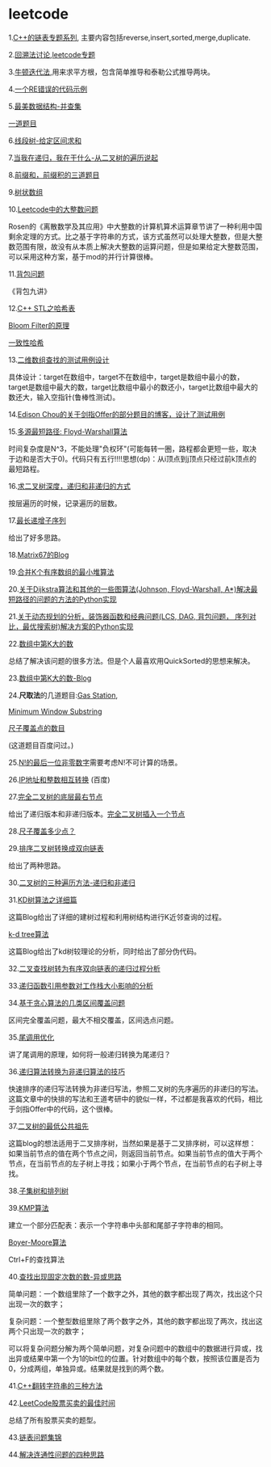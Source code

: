 
# leetcode


1.[C++的链表专题系列](https://segmentfault.com/a/1190000002490878), 主要内容包括reverse,insert,sorted,merge,duplicate.

2.[回溯法讨论](https://zhuanlan.zhihu.com/p/28340833),[leetcode专题](https://discuss.leetcode.com/topic/46162/a-general-approach-to-backtracking-questions-in-java-subsets-permutations-combination-sum-palindrome-partioning/2)

3.[牛顿迭代法](http://blog.punkid.org/2008/02/28/compute-the-square-root-via-newtons-iteration/),用来求平方根，包含简单推导和泰勒公式推导两块。

4.[一个RE错误的代码示例](http://blog.csdn.net/jessir/article/details/60881012)

5.[最美数据结构-并查集](https://zh.wikipedia.org/wiki/%E5%B9%B6%E6%9F%A5%E9%9B%86#.E8.B7.AF.E5.BE.84.E5.8E.8B.E7.BC.A9)

[一道题目](http://blog.csdn.net/stpeace/article/details/46506861)

6.[线段树-给定区间求和](http://bookshadow.com/weblog/2015/08/13/segment-tree-set-1-sum-of-given-range/)

7.[当我在递归，我在干什么-从二叉树的遍历说起](https://zhuanlan.zhihu.com/p/30490183)

8.[前缀和，前缀积的三道题目](http://www.cnblogs.com/AndyJee/p/4474073.html)

9.[树状数组](https://zh.wikipedia.org/wiki/%E6%A0%91%E7%8A%B6%E6%95%B0%E7%BB%84)

10.[Leetcode中的大整数问题](http://www.voidcn.com/article/p-pstqxxeb-qc.html)

Rosen的《离散数学及其应用》中大整数的计算机算术运算章节讲了一种利用中国剩余定理的方式。比之基于字符串的方式，该方式虽然可以处理大整数，但是大整数范围有限，故没有从本质上解决大整数的运算问题，但是如果给定大整数范围，可以采用这种方案，基于mod的并行计算很棒。

11.[背包问题](http://blog.csdn.net/lyhvoyage/article/details/8545852)

《背包九讲》

12.[C++ STL之哈希表](http://www.sczyh30.com/posts/C-C/cpp-stl-hashmap/)

[Bloom Filter的原理](http://blog.csdn.net/hguisu/article/details/7866173)

[一致性哈希](http://blog.csdn.net/cywosp/article/details/23397179/)

13.[二维数组查找的测试用例设计](http://www.cnblogs.com/edisonchou/p/4737944.html)


具体设计：target在数组中，target不在数组中，target是数组中最小的数，target是数组中最大的数，target比数组中最小的数还小，target比数组中最大的数还大，输入空指针(鲁棒性测试)。

14.[Edison Chou的关于剑指Offer的部分题目的博客，设计了测试用例](http://www.cnblogs.com/edisonchou/category/625054.html)

15.[多源最短路径: Floyd-Warshall算法](http://wiki.jikexueyuan.com/project/easy-learn-algorithm/floyd.html)

时间复杂度是N^3，不能处理"负权环"(可能每转一圈，路程都会更短一些，取决于边和是否大于0)。代码只有五行!!!!思想(dp)：从i顶点到j顶点只经过前k顶点的最短路程。

16.[求二叉树深度，递归和非递归的方式](http://blog.csdn.net/beitiandijun/article/details/41930583)

按层遍历的时候，记录遍历的层数。

17.[最长递增子序列](http://www.ahathinking.com/archives/117.html)

给出了好多思路。

18.[Matrix67的Blog](http://www.matrix67.com/)

19.[合并K个有序数组的最小堆算法](http://blog.csdn.net/u012328476/article/details/52522900)

20.[关于Dijkstra算法和其他的一些图算法(Johnson, Floyd-Warshall, A*)解决最短路径的问题的方法的Python实现](https://zhuanlan.zhihu.com/p/30818986)


21.[关于动态规划的分析，装饰器函数和经典问题(LCS, DAG, 背包问题， 序列对比，最优搜索树)解决方案的Python实现](https://zhuanlan.zhihu.com/p/30738846)


22.[数组中第K大的数](http://www.cnblogs.com/fengkang1008/p/4727038.html)

总结了解决该问题的很多方法。但是个人最喜欢用QuickSorted的思想来解决。

23.[数组中第K大的数-Blog](https://www.cnblogs.com/grandyang/p/4539757.html)

24.**尺取法**的几道题目:[Gas Station](http://www.jianshu.com/p/64abe526fe91),

[Minimum Window Substring](http://blog.csdn.net/ljhandlwt/article/details/52626821)

[尺子覆盖点的数目](http://blog.csdn.net/qingen1/article/details/12358585)

(这道题目百度问过。)

25.[N!的最后一位非零数字](http://blog.csdn.net/rappy/article/details/1903360)需要考虑N!不可计算的场景。

26.[IP地址和整数相互转换](http://blog.csdn.net/zhihaoma/article/details/51841169)
(百度)

27.[完全二叉树的底层最右节点](https://www.cnblogs.com/qieerbushejinshikelou/p/3917019.html)

给出了递归版本和非递归版本。[完全二叉树插入一个节点](http://www.cppblog.com/luyulaile/archive/2011/02/15/140067.html)

28.[尺子覆盖多少点？](http://blog.csdn.net/qingen1/article/details/12358585)

29.[排序二叉树转换成双向链表](http://blog.csdn.net/l_tudou/article/details/51753921)

给出了两种思路。

30.[二叉树的三种遍历方法-递归和非递归](http://blog.csdn.net/ns_code/article/details/12977901/)

31.[KD树算法之详细篇](https://zhuanlan.zhihu.com/p/23966698)

这篇Blog给出了详细的建树过程和利用树结构进行K近邻查询的过程。

[k-d tree算法](http://www.cnblogs.com/eyeszjwang/articles/2429382.html)

这篇Blog给出了kd树较理论的分析，同时给出了部分伪代码。

32.[二叉查找树转为有序双向链表的递归过程分析](http://www.leoox.com/?p=137)

33.[递归函数引用参数对工作栈大小影响的分析](http://blog.csdn.net/zhhz418418/article/details/8973748)

34.[基于贪心算法的几类区间覆盖问题](http://blog.csdn.net/chenguolinblog/article/details/7882316)

区间完全覆盖问题，最大不相交覆盖，区间选点问题。

35.[尾调用优化](http://www.ruanyifeng.com/blog/2015/04/tail-call.html)

讲了尾调用的原理，如何将一般递归转换为尾递归？

36.[递归算法转换为非递归算法的技巧](https://mp.weixin.qq.com/s?__biz=MzA5ODUxOTA5Mg==&mid=2652556683&idx=2&sn=5692497d7b3d352e428be81e73f2ee08&chksm=8b7e3cd0bc09b5c67cc9b557785607f552defdcff0084297dafc4d8ba9c6e9ee8231a18685a5&mpshare=1&scene=1&srcid=1122HbnVa5L18L5MtmzspUqi&key=3c4368fbfacb90f6c4cadce6ea5c67f92e6e756c8854394bb32b42b34bce948a1f8d4d552b74a78e992e3c20edf67c50e9845b93de483df5b344f7ef091a76cc30a637e15fc8c4f1d66732b94468e6ce&ascene=0&uin=MTg2NTIxNzUxNw%3D%3D&devicetype=iMac+MacBookAir7%2C2+OSX+OSX+10.12.6+build(16G29)&version=11020201&pass_ticket=5%2FHbNTzhdkF1OGDmK4ftv4YVskXiezj8KnXUz8AdKgPlHSeKGmHjUaM2rfxMsLQ9)

快速排序的递归写法转换为非递归写法，参照二叉树的先序遍历的非递归的写法。
这篇文章中的快排的写法和王道考研中的貌似一样，不过都是我喜欢的代码，相比于剑指Offer中的代码，这个很棒。

37.[二叉树的最低公共祖先](http://blog.csdn.net/gdmmzmj/article/details/77479110)

这篇blog的想法适用于二叉排序树，当然如果是基于二叉排序树，可以这样想：如果当前节点的值在两个节点之间，则返回当前节点。如果当前节点的值大于两个节点，在当前节点的左子树上寻找；如果小于两个节点，在当前节点的右子树上寻找。

38.[子集树和排列树](http://www.cnblogs.com/diegodu/p/3805669.html)

39.[KMP算法](http://www.ruanyifeng.com/blog/2013/05/Knuth%E2%80%93Morris%E2%80%93Pratt_algorithm.html)

建立一个部分匹配表：表示一个字符串中头部和尾部子字符串的相同。

[Boyer-Moore算法](http://www.ruanyifeng.com/blog/2013/05/boyer-moore_string_search_algorithm.html)

Ctrl+F的查找算法

40.[查找出现固定次数的数-异或思路](http://www.cnblogs.com/youxin/p/3349834.html)

简单问题：一个数组里除了一个数字之外，其他的数字都出现了两次，找出这个只出现一次的数字；

复杂问题：一个整型数组里除了两个数字之外，其他的数字都出现了两次，找出这两个只出现一次的数字；

可以将复杂问题分解为两个简单问题，对复杂问题中的数组中的数据进行异或，找出异或结果中第一个为1的bit位的位置。针对数组中的每个数，按照该位置是否为0，分成两组，单独异或。结果就是找到的两个数。

41.[C++翻转字符串的三种方法](https://blog.csdn.net/szu_aker/article/details/52422191)

42.[LeetCode股票买卖的最佳时间](https://blog.csdn.net/qq_24153697/article/details/78849806)

总结了所有股票买卖的题型。

43.[链表问题集锦](https://mp.weixin.qq.com/s?__biz=MzI1MTIzMzI2MA==&mid=2650562683&idx=1&sn=c32b824a2061cf1f8076afa847007a43&chksm=f1fed6f8c6895fee0ad9c155f3e31f81e972e2299ca06a5e587d0a5f10ccbd6de229be498d8c&mpshare=1&scene=23&srcid=06308Q39U0wu6EDREVuKUgTH%23rd)

44.[解决连通性问题的四种思路](https://www.jianshu.com/p/4ea4a672737c)








